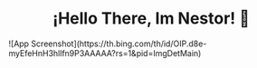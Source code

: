 <h1 align="center">¡Hello There, Im Nestor! 👋</h1>
![App Screenshot](https://th.bing.com/th/id/OIP.d8e-myEfeHnH3hllfn9P3AAAAA?rs=1&pid=ImgDetMain)

<!-- Opcional: Agrega más insignias personalizadas o secciones aquí -->

<!-- Puedes usar servicios como shields.io para crear insignias personalizadas -->
